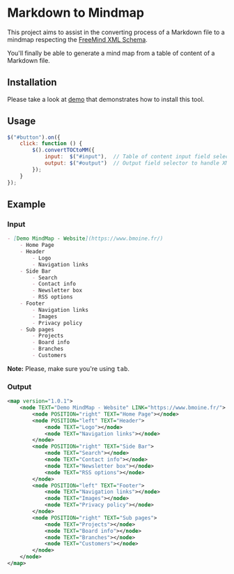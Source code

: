 Markdown to Mindmap
===================

This project aims to assist in the converting process of a Markdown file to a
mindmap respecting the [FreeMind XML Schema](http://freemind.cvs.sourceforge.net/viewvc/freemind/freemind/freemind.xsd).

You'll finally be able to generate a mind map from a table of content of a Markdown file.

## Installation

Please take a look at [demo](demo) that demonstrates how to install this tool.

## Usage

```js
$("#button").on({
    click: function () {
        $().convertTOCtoMM({
            input:  $("#input"),  // Table of content input field selector
            output: $("#output")  // Output field selector to handle XML structure
        });
    }
});
```

## Example

### Input

```markdown
- [Demo MindMap - Website](https://www.bmoine.fr/)
	- Home Page
	- Header
		- Logo
		- Navigation links
	- Side Bar
		- Search
		- Contact info
		- Newsletter box
		- RSS options
	- Footer
		- Navigation links
		- Images
		- Privacy policy
	- Sub pages
		- Projects
		- Board info
		- Branches
		- Customers
```

__Note:__ Please, make sure you're using <kbd>tab</kbd>.

### Output

```xml
<map version="1.0.1">
	<node TEXT="Demo MindMap - Website" LINK="https://www.bmoine.fr/">
		<node POSITION="right" TEXT="Home Page"></node>
		<node POSITION="left" TEXT="Header">
			<node TEXT="Logo"></node>
			<node TEXT="Navigation links"></node>
		</node>
		<node POSITION="right" TEXT="Side Bar">
			<node TEXT="Search"></node>
			<node TEXT="Contact info"></node>
			<node TEXT="Newsletter box"></node>
			<node TEXT="RSS options"></node>
		</node>
		<node POSITION="left" TEXT="Footer">
			<node TEXT="Navigation links"></node>
			<node TEXT="Images"></node>
			<node TEXT="Privacy policy"></node>
		</node>
		<node POSITION="right" TEXT="Sub pages">
			<node TEXT="Projects"></node>
			<node TEXT="Board info"></node>
			<node TEXT="Branches"></node>
			<node TEXT="Customers"></node>
		</node>
	</node>
</map>
```
